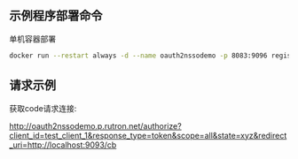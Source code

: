 ## 示例程序部署命令

单机容器部署

```sh
docker run --restart always -d --name oauth2nssodemo -p 8083:9096 registry.cn-beijing.aliyuncs.com/llaoj/oauth2:0.2.0
```

## 请求示例

获取code请求连接:

http://oauth2nssodemo.p.rutron.net/authorize?client_id=test_client_1&response_type=token&scope=all&state=xyz&redirect_uri=http://localhost:9093/cb